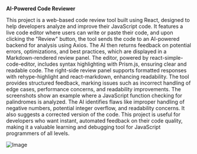 **AI-Powered Code Reviewer**

This project is a web-based code review tool built using React, designed to help developers analyze and improve their JavaScript code.
It features a live code editor where users can write or paste their code, and upon clicking the "Review" button, the tool sends the code to an AI-powered backend for analysis using Axios. 
The AI then returns feedback on potential errors, optimizations, and best practices, which are displayed in a Markdown-rendered review panel.
The editor, powered by react-simple-code-editor, includes syntax highlighting with Prism.js, ensuring clear and readable code. The right-side review panel supports
formatted responses with rehype-highlight and react-markdown, enhancing readability.
The tool provides structured feedback, marking issues such as incorrect handling of edge cases, performance concerns, and readability improvements.
The screenshots show an example where a JavaScript function checking for palindromes is analyzed.
The AI identifies flaws like improper handling of negative numbers, potential integer overflow, and readability concerns. 
It also suggests a corrected version of the code.
This project is useful for developers who want instant, automated feedback on their code quality,
making it a valuable learning and debugging tool for JavaScript programmers of all levels.

![Image](https://github.com/user-attachments/assets/f5aac369-3586-4e0a-b995-c7ba3594cd69)
